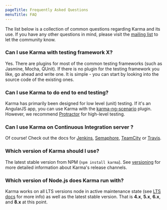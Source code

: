 ```yaml
---
pageTitle: Frequently Asked Questions
menuTitle: FAQ
---
```


The list below is a collection of common questions regarding Karma and its use.
If you have any other questions in mind, please visit the [mailing list] to let the community know.


### Can I use Karma with testing framework X?
Yes. There are plugins for most of the common testing frameworks (such as Jasmine, Mocha, QUnit).
If there is no plugin for the testing framework you like, go ahead and write one. It is simple -
you can start by looking into the source code of the existing ones.


### Can I use Karma to do end to end testing?
Karma has primarily been designed for low level (unit) testing. If it's an AngularJS app, you can
use Karma with the [karma-ng-scenario] plugin. However, we recommend [Protractor] for high-level testing.


### Can I use Karma on Continuous Integration server ?
Of course! Check out the docs for [Jenkins], [Semaphore], [TeamCity] or [Travis].


### Which version of Karma should I use?
The latest stable version from NPM (`npm install karma`). See [versioning] for more detailed information about Karma's release channels.


### Which version of Node.js does Karma run with?
Karma works on all LTS versions node in active maintenance state (see [LTS docs](https://github.com/nodejs/LTS/blob/master/README.md) for more info) as well as the latest stable version. That is **4.x**, **5.x**, **6.x**, and **8.x** at this point.


[mailing list]: https://groups.google.com/d/forum/karma-users
[karma-ng-scenario]: https://github.com/karma-runner/karma-ng-scenario
[Protractor]: https://github.com/angular/protractor
[Jenkins]: ../plus/jenkins.html
[Semaphore]: ../plus/semaphore.html
[TeamCity]: ../plus/teamcity.html
[Travis]: ../plus/travis.html
[versioning]: ../about/versioning.html
[browsers]: ../config/browsers.html
